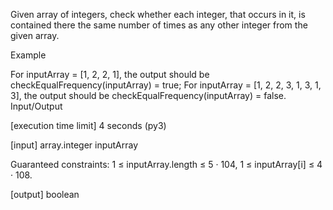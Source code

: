 Given array of integers, check whether each integer, that occurs in it, is contained there the same number of times as any other integer from the given array.

Example

For inputArray = [1, 2, 2, 1], the output should be
checkEqualFrequency(inputArray) = true;
For inputArray = [1, 2, 2, 3, 1, 3, 1, 3], the output should be
checkEqualFrequency(inputArray) = false.
Input/Output

[execution time limit] 4 seconds (py3)

[input] array.integer inputArray

Guaranteed constraints:
1 ≤ inputArray.length ≤ 5 · 104,
1 ≤ inputArray[i] ≤ 4 · 108.

[output] boolean